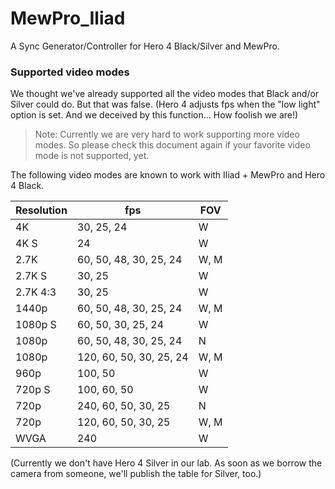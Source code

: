 # MewPro_Iliad
A Sync Generator/Controller for Hero 4 Black/Silver and MewPro.

### Supported video modes

We thought we've already supported all the video modes that Black and/or Silver could do. But that was false. (Hero 4 adjusts fps when the "low light" option is set. And we deceived by this function... How foolish we are!)

>Note: Currently we are very hard to work supporting more video modes. So please check this document again if your favorite video mode is not supported, yet.

The following video modes are known to work with Iliad + MewPro and Hero 4 Black.

| Resolution | fps | FOV |
| ---------- | -------- | --- |
| 4K         | 30, 25, 24 | W   |
| 4K S       | 24 | W |
| 2.7K       | 60, 50, 48, 30, 25, 24 | W, M|
| 2.7K S     | 30, 25 | W |
| 2.7K 4:3   | 30, 25 | W |
| 1440p      | 60, 50, 48, 30, 25, 24 | W, M |
| 1080p S    | 60, 50, 30, 25, 24 | W |
| 1080p      | 60, 50, 48, 30, 25, 24 | N |
| 1080p      | 120, 60, 50, 30, 25, 24 | W, M |
| 960p       | 100, 50 | W |
| 720p S     | 100, 60, 50    | W |
| 720p       | 240, 60, 50, 30, 25   | N |
| 720p       | 120, 60, 50, 30, 25 | W, M |
| WVGA       | 240    | W |

(Currently we don't have Hero 4 Silver in our lab. As soon as we borrow the camera from someone, we'll publish the table for Silver, too.)